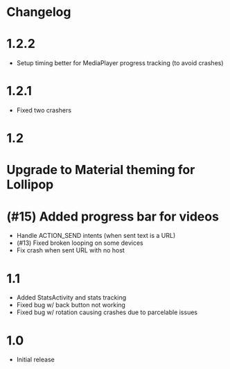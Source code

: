 # Changelog

# 1.2.2

* Setup timing better for MediaPlayer progress tracking (to avoid crashes)

# 1.2.1

* Fixed two crashers

# 1.2

# Upgrade to Material theming for Lollipop
# (#15) Added progress bar for videos
* Handle ACTION_SEND intents (when sent text is a URL)
* (#13) Fixed broken looping on some devices
* Fix crash when sent URL with no host

# 1.1

* Added StatsActivity and stats tracking
* Fixed bug w/ back button not working
* Fixed bug w/ rotation causing crashes due to parcelable issues

# 1.0

* Initial release